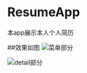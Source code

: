 # ResumeApp
本app展示本人个人简历

##效果如图
![菜单部分](http://upload-images.jianshu.io/upload_images/954071-ba70fdb5b56df0fa.gif?imageMogr2/auto-orient/strip)

![detail部分](http://upload-images.jianshu.io/upload_images/954071-2c6d13a4cfec7d37.gif?imageMogr2/auto-orient/strip)
